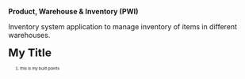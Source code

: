 **Product, Warehouse & Inventory (PWI)**

Inventory system application to manage inventory of items in different warehouses.

<p><strong><span style="font-size: 22px;">My Title</span></strong></p>
<ol>
    <li style="font-size: 8px;">this is my built points &nbsp;</li>
</ol>
